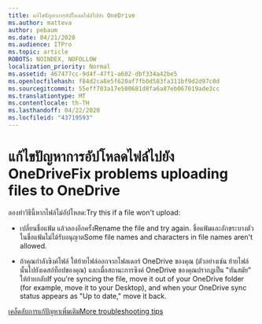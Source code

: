 ```yaml
---
title: แก้ไขปัญหาการอัปโหลดไฟล์ไปยัง OneDrive
ms.author: matteva
author: pebaum
ms.date: 04/21/2020
ms.audience: ITPro
ms.topic: article
ROBOTS: NOINDEX, NOFOLLOW
localization_priority: Normal
ms.assetid: 467477cc-9d4f-47f1-a602-dbf334a42be5
ms.openlocfilehash: f84d2ca8e5f620af7fb0d583fa311bf9d2d97c0d
ms.sourcegitcommit: 55eff703a17e500681d8fa6a87eb067019ade3cc
ms.translationtype: MT
ms.contentlocale: th-TH
ms.lasthandoff: 04/22/2020
ms.locfileid: "43719593"
---
```

# <a name="fix-problems-uploading-files-to-onedrive"></a><span data-ttu-id="aef75-102">แก้ไขปัญหาการอัปโหลดไฟล์ไปยัง OneDrive</span><span class="sxs-lookup"><span data-stu-id="aef75-102">Fix problems uploading files to OneDrive</span></span>

<span data-ttu-id="aef75-103">ลองทําวิธีนี้หากไฟล์ไม่อัปโหลด:</span><span class="sxs-lookup"><span data-stu-id="aef75-103">Try this if a file won't upload:</span></span>
  
- <span data-ttu-id="aef75-104">เปลี่ยนชื่อแฟ้ม แล้วลองอีกครั้ง</span><span class="sxs-lookup"><span data-stu-id="aef75-104">Rename the file and try again.</span></span> <span data-ttu-id="aef75-105">ชื่อแฟ้มและอักขระบางตัวในชื่อแฟ้มไม่ได้รับอนุญาต</span><span class="sxs-lookup"><span data-stu-id="aef75-105">Some file names and characters in file names aren't allowed.</span></span> 
    
- <span data-ttu-id="aef75-106">ถ้าคุณกําลังซิงค์ไฟล์ ให้ย้ายไฟล์ออกจากโฟลเดอร์ OneDrive ของคุณ (ตัวอย่างเช่น ย้ายไฟล์นั้นไปยังเดสก์ท็อปของคุณ) และเมื่อสถานะการซิงค์ OneDrive ของคุณปรากฏเป็น "ทันสมัย" ให้ย้ายกลับ</span><span class="sxs-lookup"><span data-stu-id="aef75-106">If you're syncing the file, move it out of your OneDrive folder (for example, move it to your Desktop), and when your OneDrive sync status appears as "Up to date," move it back.</span></span> 
    
[<span data-ttu-id="aef75-107">เคล็ดลับการแก้ปัญหาเพิ่มเติม</span><span class="sxs-lookup"><span data-stu-id="aef75-107">More troubleshooting tips</span></span>](https://go.microsoft.com/fwlink/?linkid=873155)
  

